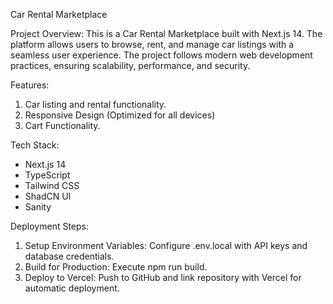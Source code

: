 Car Rental Marketplace

Project Overview:
This is a Car Rental Marketplace built with Next.js 14. The platform allows users to browse, rent, and manage car listings with a seamless user experience. The project follows modern
web development practices, ensuring scalability, performance, and security.

Features:
1) Car listing and rental functionality.
2) Responsive Design (Optimized for all devices)
3) Cart Functionality.

Tech Stack:
- Next.js 14 
- TypeScript
- Tailwind CSS
- ShadCN UI
- Sanity

Deployment Steps:
1) Setup Environment Variables: Configure .env.local with API keys and database credentials.
2) Build for Production: Execute npm run build.
3) Deploy to Vercel: Push to GitHub and link repository with Vercel for automatic deployment.

